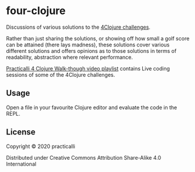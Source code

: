 # four-clojure

Discussions of various solutions to the [4Clojure challenges](http://www.4clojure.com/).

Rather than just sharing the solutions, or showing off how small a golf score can be attained (there lays madness), these solutions cover various different solutions and offers opinions as to those solutions in terms of readability, abstraction where relevant performance.

[Practicalli 4 Clojure Walk-though video playlist](https://www.youtube.com/playlist?list=PLpr9V-R8ZxiDB_KGrbliCsCUrmcBvdW16) contains Live coding sessions of some of the 4Clojure challenges.

## Usage

Open a file in your favourite Clojure editor and evaluate the code in the REPL.

## License

Copyright © 2020 practicalli

Distributed under Creative Commons Attribution Share-Alike 4.0 International
